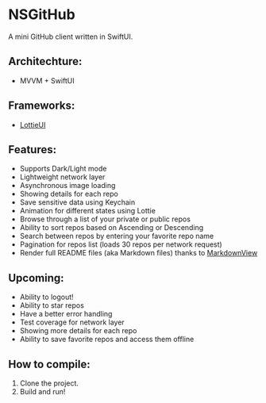 # NSGitHub
A mini GitHub client written in SwiftUI.

## Architechture:
* MVVM + SwiftUI

## Frameworks:
* [LottieUI](https://github.com/jasudev/LottieUI)

## Features:
* Supports Dark/Light mode
* Lightweight network layer
* Asynchronous image loading
* Showing details for each repo
* Save sensitive data using Keychain
* Animation for different states using Lottie
* Browse through a list of your private or public repos
* Ability to sort repos based on Ascending or Descending
* Search between repos by entering your favorite repo name
* Pagination for repos list (loads 30 repos per network request)
* Render full README files (aka Markdown files) thanks to [MarkdownView](https://github.com/tomdai/markdown-webview/blob/main/Sources/MarkdownWebView/MarkdownWebView.swift)

## Upcoming:
* Ability to logout!
* Ability to star repos
* Have a better error handling
* Test coverage for network layer
* Showing more details for each repo
* Ability to save favorite repos and access them offline

## How to compile:
1. Clone the project.
2. Build and run!
